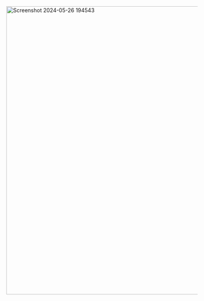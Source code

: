 <img width="760" alt="Screenshot 2024-05-26 194543" src="https://github.com/MohamedMoumin123/Todo-List-react/assets/165472938/ea707b6a-b7a7-4f9a-9d1a-dfa9cc83f233">
